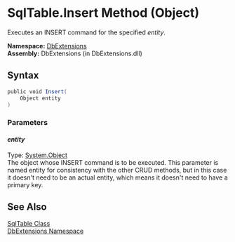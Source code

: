 SqlTable.Insert Method (Object)
===============================
Executes an INSERT command for the specified *entity*.

**Namespace:** [DbExtensions][1]  
**Assembly:** DbExtensions (in DbExtensions.dll)

Syntax
------

```csharp
public void Insert(
	Object entity
)
```

### Parameters

#### *entity*
Type: [System.Object][2]  
The object whose INSERT command is to be executed. This parameter is named entity for consistency with the other CRUD methods, but in this case it doesn't need to be an actual entity, which means it doesn't need to have a primary key.


See Also
--------
[SqlTable Class][3]  
[DbExtensions Namespace][1]  

[1]: ../README.md
[2]: http://msdn.microsoft.com/en-us/library/e5kfa45b
[3]: README.md